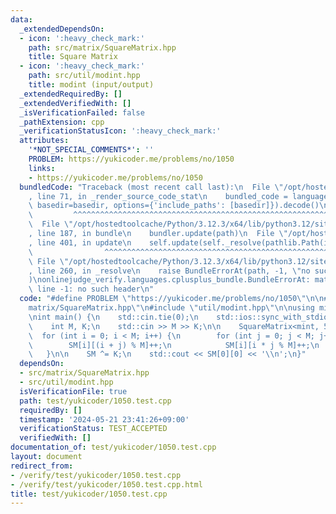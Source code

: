 ```yaml
---
data:
  _extendedDependsOn:
  - icon: ':heavy_check_mark:'
    path: src/matrix/SquareMatrix.hpp
    title: Square Matrix
  - icon: ':heavy_check_mark:'
    path: src/util/modint.hpp
    title: modint (input/output)
  _extendedRequiredBy: []
  _extendedVerifiedWith: []
  _isVerificationFailed: false
  _pathExtension: cpp
  _verificationStatusIcon: ':heavy_check_mark:'
  attributes:
    '*NOT_SPECIAL_COMMENTS*': ''
    PROBLEM: https://yukicoder.me/problems/no/1050
    links:
    - https://yukicoder.me/problems/no/1050
  bundledCode: "Traceback (most recent call last):\n  File \"/opt/hostedtoolcache/Python/3.12.3/x64/lib/python3.12/site-packages/onlinejudge_verify/documentation/build.py\"\
    , line 71, in _render_source_code_stat\n    bundled_code = language.bundle(stat.path,\
    \ basedir=basedir, options={'include_paths': [basedir]}).decode()\n          \
    \         ^^^^^^^^^^^^^^^^^^^^^^^^^^^^^^^^^^^^^^^^^^^^^^^^^^^^^^^^^^^^^^^^^^^^^^^^^^^^^^^^^\n\
    \  File \"/opt/hostedtoolcache/Python/3.12.3/x64/lib/python3.12/site-packages/onlinejudge_verify/languages/cplusplus.py\"\
    , line 187, in bundle\n    bundler.update(path)\n  File \"/opt/hostedtoolcache/Python/3.12.3/x64/lib/python3.12/site-packages/onlinejudge_verify/languages/cplusplus_bundle.py\"\
    , line 401, in update\n    self.update(self._resolve(pathlib.Path(included), included_from=path))\n\
    \                ^^^^^^^^^^^^^^^^^^^^^^^^^^^^^^^^^^^^^^^^^^^^^^^^^^^^^^^^^\n \
    \ File \"/opt/hostedtoolcache/Python/3.12.3/x64/lib/python3.12/site-packages/onlinejudge_verify/languages/cplusplus_bundle.py\"\
    , line 260, in _resolve\n    raise BundleErrorAt(path, -1, \"no such header\"\
    )\nonlinejudge_verify.languages.cplusplus_bundle.BundleErrorAt: matrix/SquareMatrix.hpp:\
    \ line -1: no such header\n"
  code: "#define PROBLEM \"https://yukicoder.me/problems/no/1050\"\n\n#include \"\
    matrix/SquareMatrix.hpp\"\n#include \"util/modint.hpp\"\n\nusing mint = atcoder::modint1000000007;\n\
    \nint main() {\n    std::cin.tie(0);\n    std::ios::sync_with_stdio(false);\n\
    \    int M, K;\n    std::cin >> M >> K;\n\n    SquareMatrix<mint, 55> SM;\n  \
    \  for (int i = 0; i < M; i++) {\n        for (int j = 0; j < M; j++) {\n    \
    \        SM[i][(i + j) % M]++;\n            SM[i][i * j % M]++;\n        }\n \
    \   }\n\n    SM ^= K;\n    std::cout << SM[0][0] << '\\n';\n}"
  dependsOn:
  - src/matrix/SquareMatrix.hpp
  - src/util/modint.hpp
  isVerificationFile: true
  path: test/yukicoder/1050.test.cpp
  requiredBy: []
  timestamp: '2024-05-21 23:41:26+09:00'
  verificationStatus: TEST_ACCEPTED
  verifiedWith: []
documentation_of: test/yukicoder/1050.test.cpp
layout: document
redirect_from:
- /verify/test/yukicoder/1050.test.cpp
- /verify/test/yukicoder/1050.test.cpp.html
title: test/yukicoder/1050.test.cpp
---
```


